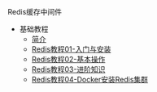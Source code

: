 Redis缓存中间件
* 基础教程
    * [简介](markdown/Middleware/Redis/_readme.md)
    * [Redis教程01-入门与安装](markdown/Middleware/Redis/Redis教程01-入门与安装.md)
    * [Redis教程02-基本操作](markdown/Middleware/Redis/Redis教程02-基本操作.md)
    * [Redis教程03-进阶知识](markdown/Middleware/Redis/Redis教程03-进阶知识.md)
    * [Redis教程04-Docker安装Redis集群](markdown/Middleware/Redis/Redis教程04-Docker安装Redis集群.md)
